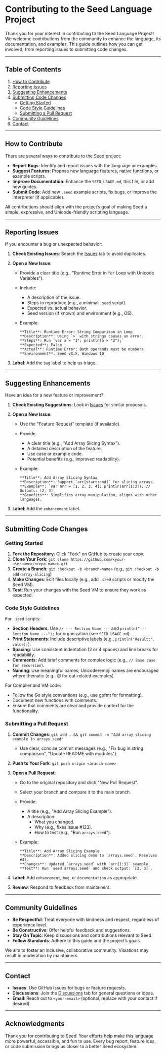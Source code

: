 # Contributing to the Seed Language Project

Thank you for your interest in contributing to the Seed Language Project! We welcome contributions from the community to enhance the language, its documentation, and examples. This guide outlines how you can get involved, from reporting issues to submitting code changes.

---

## Table of Contents

1. [How to Contribute](#how-to-contribute)
2. [Reporting Issues](#reporting-issues)
3. [Suggesting Enhancements](#suggesting-enhancements)
4. [Submitting Code Changes](#submitting-code-changes)
   - [Getting Started](#getting-started)
   - [Code Style Guidelines](#code-style-guidelines)
   - [Submitting a Pull Request](#submitting-a-pull-request)
5. [Community Guidelines](#community-guidelines)
6. [Contact](#contact)

---

## How to Contribute

There are several ways to contribute to the Seed project:

- **Report Bugs**: Identify and report issues with the language or examples.
- **Suggest Features**: Propose new language features, native functions, or example scripts.
- **Improve Documentation**: Enhance the `SEED_USAGE.md`, this file, or add new guides.
- **Submit Code**: Add new `.seed` example scripts, fix bugs, or improve the interpreter (if applicable).

All contributions should align with the project’s goal of making Seed a simple, expressive, and Unicode-friendly scripting language.

---

## Reporting Issues

If you encounter a bug or unexpected behavior:

1. **Check Existing Issues**: Search the [Issues](https://github.com/cryptrunner49/goseedvm/issues) tab to avoid duplicates.
2. **Open a New Issue**:
   - Provide a clear title (e.g., "Runtime Error in `for` Loop with Unicode Variables").
   - Include:
     - A description of the issue.
     - Steps to reproduce (e.g., a minimal `.seed` script).
     - Expected vs. actual behavior.
     - Seed version (if known) and environment (e.g., OS).
   - Example:

     ```text
     **Title**: Runtime Error: String Comparison in Loop
     **Description**: Using `>` with strings causes an error.
     **Steps**: Run `var a = "1"; println(a > "2");`
     **Expected**: False
     **Actual**: Runtime Error: Both operands must be numbers
     **Environment**: Seed vX.X, Windows 10
     ```

3. **Label**: Add the `bug` label to help us triage.

---

## Suggesting Enhancements

Have an idea for a new feature or improvement?

1. **Check Existing Suggestions**: Look in [Issues](https://github.com/cryptrunner49/goseedvm/issues) for similar proposals.
2. **Open a New Issue**:
   - Use the "Feature Request" template (if available).
   - Provide:
     - A clear title (e.g., "Add Array Slicing Syntax").
     - A detailed description of the feature.
     - Use case or example code.
     - Potential benefits (e.g., improved readability).
   - Example:

     ```text
     **Title**: Add Array Slicing Syntax
     **Description**: Support `arr[start:end]` for slicing arrays.
     **Example**: `var arr = [1, 2, 3, 4]; println(arr[1:3]); // Outputs: [2, 3]`
     **Benefits**: Simplifies array manipulation, aligns with other languages.
     ```

3. **Label**: Add the `enhancement` label.

---

## Submitting Code Changes

### Getting Started

1. **Fork the Repository**: Click "Fork" on [GitHub](https://github.com/cryptrunner49/goseedvm) to create your copy.
2. **Clone Your Fork**: `git clone https://github.com/<your-username>/<repo-name>.git`
3. **Create a Branch**: `git checkout -b <branch-name>` (e.g., `git checkout -b add-array-slicing`)
4. **Make Changes**: Edit files locally (e.g., add `.seed` scripts or modify the Seed VM).
5. **Test**: Run your changes with the Seed VM to ensure they work as expected.

### Code Style Guidelines

For `.seed` scripts:

- **Section Headers**: Use `// --- Section Name ---` and `println("--- Section Name ---");` for organization (see `SEED_USAGE.md`).
- **Print Statements**: Include descriptive labels (e.g., `println("Result:", value);`).
- **Spacing**: Use consistent indentation (2 or 4 spaces) and line breaks for readability.
- **Comments**: Add brief comments for complex logic (e.g., `// Base case for recursion`).
- **Naming**: Use meaningful names; Unicode/emoji names are encouraged where thematic (e.g., `🐱` for cat-related examples).

For Compiler and VM code:

- Follow the Go style conventions (e.g., use gofmt for formatting).
- Document new functions with comments.
- Ensure that comments are clear and provide context for the functionality.

### Submitting a Pull Request

1. **Commit Changes**: `git add . && git commit -m "Add array slicing example in arrays.seed"`
   - Use clear, concise commit messages (e.g., "Fix bug in string comparison", "Update README with modules").
2. **Push to Your Fork**: `git push origin <branch-name>`
3. **Open a Pull Request**:
   - Go to the original repository and click "New Pull Request".
   - Select your branch and compare it to the main branch.
   - Provide:
     - A title (e.g., "Add Array Slicing Example").
     - A description:
       - What you changed.
       - Why (e.g., fixes issue #123).
       - How to test (e.g., "Run `arrays.seed`").
   - Example:

     ```text
     **Title**: Add Array Slicing Example
     **Description**: Added slicing demo to `arrays.seed`. Resolves #45.
     **Changes**: Updated `arrays.seed` with `arr[1:3]` example.
     **Test**: Run `seed arrays.seed` and check output: `[2, 3]`.
     ```

4. **Label**: Add `enhancement`, `bug`, or `documentation` as appropriate.
5. **Review**: Respond to feedback from maintainers.

---

## Community Guidelines

- **Be Respectful**: Treat everyone with kindness and respect, regardless of experience level.
- **Be Constructive**: Offer helpful feedback and suggestions.
- **Stay On Topic**: Keep discussions and contributions relevant to Seed.
- **Follow Standards**: Adhere to this guide and the project’s goals.

We aim to foster an inclusive, collaborative community. Violations may result in moderation by maintainers.

---

## Contact

- **Issues**: Use GitHub Issues for bugs or feature requests.
- **Discussions**: Join the [Discussions](https://github.com/cryptrunner49/goseedvm/discussions) tab for general questions or ideas.
- **Email**: Reach out to `<your-email>` (optional, replace with your contact if desired).

---

## Acknowledgments

Thank you for contributing to Seed! Your efforts help make this language more powerful, accessible, and fun to use. Every bug report, feature idea, or code submission brings us closer to a better Seed ecosystem.
